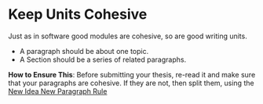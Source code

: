 Keep Units Cohesive
========

Just as in software good modules are cohesive, so are good writing units.

* A paragraph should be about one topic.
* A Section should be a series of related paragraphs.

**How to Ensure This**: Before submitting your thesis, re-read it and make sure that your paragraphs are cohesive. If they are not, then split them, using the [New Idea New Paragraph Rule](New_Idea_New_Paragraph.md)
